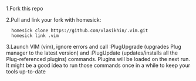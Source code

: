 1.Fork this repo

2.Pull and link your fork with homesick:

```
  homesick clone https://github.com/vlasikhin/.vim.git
  homesick link .vim
```

3.Launch VIM (vim), ignore errors and call :PlugUpgrade (upgrades Plug manager to the latest version) and :PlugUpdate (updates/installs all the Plug-referenced plugins) commands. Plugins will be loaded on the next run. 
It might be a good idea to run those commands once in a while to keep your tools up-to-date
